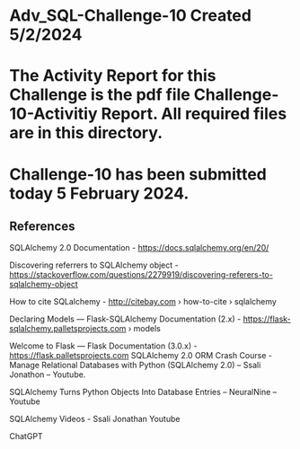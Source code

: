 # Adv_SQL-Challenge-10 Created 5/2/2024
# The Activity Report for this Challenge is the pdf file Challenge-10-Activitiy Report. All required files are in this directory.
# Challenge-10 has been submitted today 5 February 2024.
## References
SQLAlchemy 2.0 Documentation - https://docs.sqlalchemy.org/en/20/

Discovering referrers to SQLAlchemy object - https://stackoverflow.com/questions/2279919/discovering-referers-to-sqlalchemy-object

How to cite SQLalchemy - http://citebay.com › how-to-cite › sqlalchemy

Declaring Models — Flask-SQLAlchemy Documentation (2.x) - https://flask-sqlalchemy.palletsprojects.com › models

Welcome to Flask — Flask Documentation (3.0.x) - https://flask.palletsprojects.com
SQLAlchemy 2.0 ORM Crash Course - Manage Relational Databases with Python (SQLAlchemy 2.0) – Ssali Jonathon – Youtube.

SQLAlchemy Turns Python Objects Into Database Entries – NeuralNine – Youtube

SQLAlchemy Videos - Ssali Jonathan Youtube

ChatGPT
